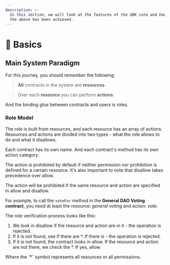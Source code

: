```yaml
---
description: >-
  In this section, we will look at the features of the GDK core and how all of
  the above has been achieved.
---
```


# 📃 Basics

## Main System Paradigm

For this journey, you should remember the following:

> **All** contracts in the system are **resources**.

> Over each **resource** you can perform **actions**.

And the binding glue between contracts and users is roles.

### Role Model

The role is built from resources, and each resource has an array of actions. Resources and actions are divided into two types - what the role allows to do and what it disallows.

Each contract has its own name. And each contract's method has its own action category.

The action is prohibited by default if neither permission nor prohibition is defined for a certain resource. It's also important to note that disallow takes precedence over allow.&#x20;

The action will be prohibited if the same resource and action are specified in allow and disallow.

For example, to call the `voteFor` method in the **General DAO Voting** **contract**, you need at least the resource: _general voting_ and action: _vote_.

The role verification process looks like this:

1. We look in disallow if the resource and action are in it - the operation is rejected.
2. If it is not found, see if there are \*. If there is - the operation is rejected.
3. If it is not found, the contract looks in allow. If the resource and action are not there, we check the \*. If yes, allow.

Where the \`**\*\`** symbol represents all resources or all permissions.
